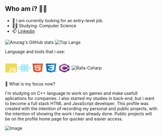 ## Who am i? 🕵️‍♂️

- 🔭 I am currently looking for an entry-level job. 
- 👨‍🎓 Studying: Computer Science
- 📫 [Linkedin](www.linkedin.com/in/samuel-da-silva-sodré-350364355)

![Anurag's GitHub stats](https://github-readme-stats.vercel.app/api?username=dree13&show_icons=true&theme=midnight-purple)
![Top Langs](https://github-readme-stats.vercel.app/api/top-langs/?username=dree13&show_icons=true&theme=midnight-purple&layout=compact)


Language and tools that i use:
<div style="display: inline_block"><br>
  <img align="center" alt="Rafa-Js" height="30" width="40" src="https://raw.githubusercontent.com/devicons/devicon/master/icons/javascript/javascript-plain.svg">
  <img align="center" alt="Rafa-React" height="30" width="40" src="https://raw.githubusercontent.com/devicons/devicon/master/icons/react/react-original.svg">
  <img align="center" alt="Rafa-HTML" height="30" width="40" src="https://raw.githubusercontent.com/devicons/devicon/master/icons/html5/html5-original.svg">
  <img align="center" alt="Rafa-CSS" height="30" width="40" src="https://raw.githubusercontent.com/devicons/devicon/master/icons/css3/css3-original.svg">
  <img align="center" alt="Rafa-Csharp" height="30" width="40" src="https://raw.githubusercontent.com/devicons/devicon/master/icons/csharp/csharp-original.svg">
  <img align="center" alt="Rafa-Csharp" height="30" width="40" src="https://cdn.jsdelivr.net/gh/devicons/devicon@latest/icons/cplusplus/cplusplus-original.svg" />
</div>

##

🌌 What is my focus now?

I'm studying on C++ language to work on games and make usefull aplications for companies. I also started my studies in back-end, but i want to become a full stack HTML and JavaScript developer.
This profile was created with the intention of recording my personal and public projects, with the intention of showing the work i have already done. Public projects will be on the profile home page for quicker and easier access.

![Image](https://github.com/user-attachments/assets/6920c3bf-52e0-4828-a9f5-3ff52ac88114)
